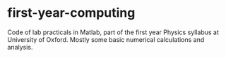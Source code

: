 # first-year-computing

Code of lab practicals in Matlab, part of the first year Physics syllabus at University of Oxford. Mostly some basic numerical calculations and analysis.
